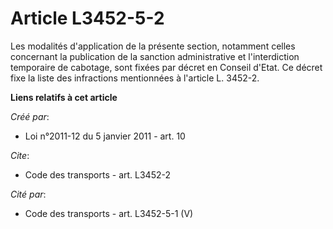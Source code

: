 # Article L3452-5-2

Les modalités d'application de la présente section, notamment celles concernant la publication de la sanction administrative
et l'interdiction temporaire de cabotage, sont fixées par décret en Conseil d'Etat. Ce décret fixe la liste des infractions
mentionnées à l'article L. 3452-2.

**Liens relatifs à cet article**

_Créé par_:

  - Loi n°2011-12 du 5 janvier 2011 - art. 10

_Cite_:

  - Code des transports - art. L3452-2

_Cité par_:

  - Code des transports - art. L3452-5-1 (V)
